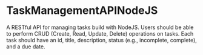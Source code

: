 # TaskManagementAPINodeJS
A RESTful API for managing tasks build with NodeJS. Users should be able to perform CRUD (Create, Read, Update, Delete) operations on tasks. Each task should have an id, title, description, status (e.g., incomplete, complete), and a due date.
